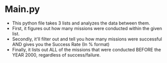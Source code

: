 # Main.py
- This python file takes 3 lists and analyzes the data between them.
- First, it figures out how many missions were conducted within the given list.
- Secondly, it'll filter out and tell you how many missions were successful AND gives you the Success Rate (In % format)
- Finally, it lists out ALL of the missions that were conducted BEFORE the YEAR 2000, regardless of success/failure.